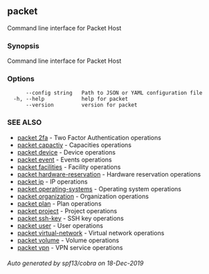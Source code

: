 ## packet

Command line interface for Packet Host

### Synopsis

Command line interface for Packet Host

### Options

```
      --config string   Path to JSON or YAML configuration file
  -h, --help            help for packet
      --version         version for packet
```

### SEE ALSO

* [packet 2fa](packet_2fa.md)	 - Two Factor Authentication operations
* [packet capactiy](packet_capactiy.md)	 - Capacities operations
* [packet device](packet_device.md)	 - Device operations
* [packet event](packet_event.md)	 - Events operations
* [packet facilities](packet_facilities.md)	 - Facility operations
* [packet hardware-reservation](packet_hardware-reservation.md)	 - Hardware reservation operations
* [packet ip](packet_ip.md)	 - IP operations
* [packet operating-systems](packet_operating-systems.md)	 - Operating system operations
* [packet organization](packet_organization.md)	 - Organization operations
* [packet plan](packet_plan.md)	 - Plan operations
* [packet project](packet_project.md)	 - Project operations
* [packet ssh-key](packet_ssh-key.md)	 - SSH key operations
* [packet user](packet_user.md)	 - User operations
* [packet virtual-network](packet_virtual-network.md)	 - Virtual network operations
* [packet volume](packet_volume.md)	 - Volume operations
* [packet vpn](packet_vpn.md)	 - VPN service operations

###### Auto generated by spf13/cobra on 18-Dec-2019
